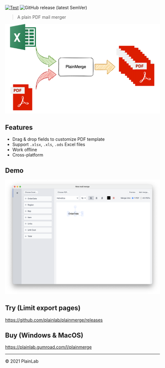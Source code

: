 [![Test](https://github.com/plainlab/plainmerge/actions/workflows/test.yml/badge.svg)](https://github.com/plainlab/plainmerge/actions/workflows/test.yml)
![GitHub release (latest SemVer)](https://img.shields.io/github/v/release/plainlab/plainmerge)

> A plain PDF mail merger

![PlainMerge](./.erb/assets/plainmerge.png)

## Features

- Drag & drop fields to customize PDF template
- Support `.xlsx`, `.xls`, `.ods` Excel files
- Work offline
- Cross-platform

## Demo

![Demo](./.erb/assets/demo.png)

## Try (Limit export pages)

https://github.com/plainlab/plainmerge/releases

## Buy (Windows & MacOS)

https://plainlab.gumroad.com/l/plainmerge

---

&copy; 2021 PlainLab
